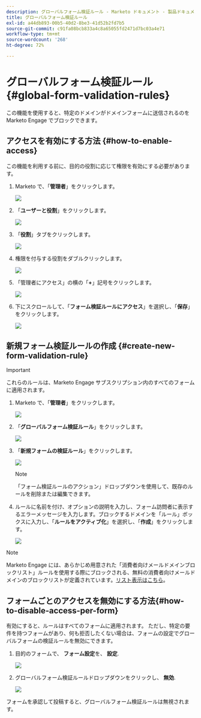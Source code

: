 ```yaml
---
description: グローバルフォーム検証ルール - Marketo ドキュメント - 製品ドキュメント
title: グローバルフォーム検証ルール
exl-id: a44db893-00b5-40d2-8be3-41d52b2fd7b5
source-git-commit: c91fa08bcb833a4c8a65055fd2471d7bc03a4e71
workflow-type: tm+mt
source-wordcount: '268'
ht-degree: 72%

---
```


# グローバルフォーム検証ルール {#global-form-validation-rules}

この機能を使用すると、特定のドメインがドメインフォームに送信されるのを Marketo Engage でブロックできます。

## アクセスを有効にする方法 {#how-to-enable-access}

この機能を利用する前に、目的の役割に応じて権限を有効にする必要があります。

1. Marketo で、「**管理者**」をクリックします。

   ![](assets/global-form-validation-rules-1.png)

1. 「**ユーザーと役割**」をクリックします。

   ![](assets/global-form-validation-rules-2.png)

1. 「**役割**」タブをクリックします。

   ![](assets/global-form-validation-rules-3.png)

1. 権限を付与する役割をダブルクリックします。

   ![](assets/global-form-validation-rules-4.png)

1. 「管理者にアクセス」の横の「**+**」記号をクリックします。

   ![](assets/global-form-validation-rules-5.png)

1. 下にスクロールして、「**フォーム検証ルールにアクセス**」を選択し、「**保存**」をクリックします。

   ![](assets/global-form-validation-rules-6.png)

## 新規フォーム検証ルールの作成 {#create-new-form-validation-rule}

>[!IMPORTANT]
>
>これらのルールは、Marketo Engage サブスクリプション内のすべてのフォームに適用されます。

1. Marketo で、「**管理者**」をクリックします。

   ![](assets/global-form-validation-rules-7.png)

1. 「**グローバルフォーム検証ルール**」をクリックします。

   ![](assets/global-form-validation-rules-8.png)

1. 「**新規フォームの検証ルール**」をクリックします。

   ![](assets/global-form-validation-rules-9.png)

   >[!NOTE]
   >
   >「フォーム検証ルールのアクション」ドロップダウンを使用して、既存のルールを削除または編集できます。

1. ルールに名前を付け、オプションの説明を入力し、フォーム訪問者に表示するエラーメッセージを入力します。ブロックするドメインを「ルール」ボックスに入力し、「**ルールをアクティブ化**」を選択し、「**作成**」をクリックします。

   ![](assets/global-form-validation-rules-10.png)

>[!NOTE]
>
>Marketo Engage には、あらかじめ用意された「消費者向けメールドメインブロックリスト」ルールを使用する際にブロックされる、無料の消費者向けメールドメインのブロックリストが定義されています。[リスト表示はこちら](/help/marketo/product-docs/administration/settings/assets/freemaildomains.csv)。

## フォームごとのアクセスを無効にする方法{#how-to-disable-access-per-form}

有効にすると、ルールはすべてのフォームに適用されます。 ただし、特定の要件を持つフォームがあり、何も拒否したくない場合は、フォームの設定でグローバルフォームの検証ルールを無効にできます。

1. 目的のフォームで、 **フォーム設定**&#x200B;を、 **設定**.

   ![](assets/global-form-validation-rules-11.png)

1. グローバルフォーム検証ルールドロップダウンをクリックし、 **無効**.

   ![](assets/global-form-validation-rules-12.png)

フォームを承認して投稿すると、グローバルフォーム検証ルールは無視されます。
